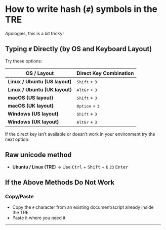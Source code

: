 # How to write hash (`#`) symbols in the TRE

Apologies, this is a bit tricky! 

## Typing `#` Directly (by OS and Keyboard Layout)

Try these options:

| OS / Layout | Direct Key Combination |
|-------------|------------------------|
| **Linux / Ubuntu (US layout)** | <kbd>Shift</kbd> + <kbd>3</kbd> |
| **Linux / Ubuntu (UK layout)** | <kbd>AltGr</kbd> + <kbd>3</kbd> |
| **macOS (US layout)** | <kbd>Shift</kbd> + <kbd>3</kbd> |
| **macOS (UK layout)** | <kbd>Option</kbd> + <kbd>3</kbd> |
| **Windows (US layout)** | <kbd>Shift</kbd> + <kbd>3</kbd> |
| **Windows (UK layout)** | <kbd>AltGr</kbd> + <kbd>3</kbd> |

If the direct key isn’t available or doesn’t work in your environment try the next option:  

## Raw unicode method

- **Ubuntu / Linux (TRE)** → Use <kbd>Ctrl</kbd> + <kbd>Shift</kbd> + <kbd>U</kbd> `23` <kbd>Enter</kbd>  

## If the Above Methods Do Not Work

### Copy/Paste
- Copy the `#` character from an existing document/script already inside the TRE.
- Paste it where you need it.

---




